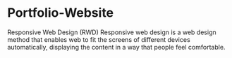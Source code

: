 # Portfolio-Website
Responsive Web Design (RWD) Responsive web design is a web design method that enables web to fit the screens of different devices automatically, displaying the content in a way that people feel comfortable.

